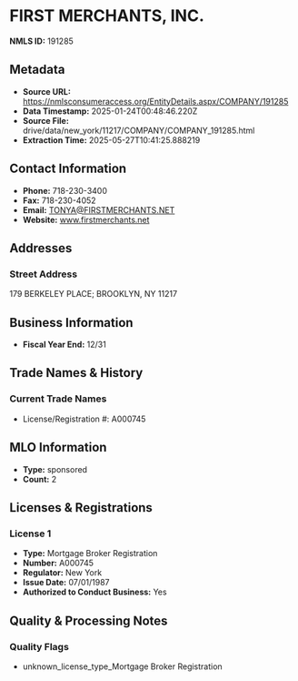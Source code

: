 # FIRST MERCHANTS, INC.

**NMLS ID:** 191285

## Metadata
- **Source URL:** https://nmlsconsumeraccess.org/EntityDetails.aspx/COMPANY/191285
- **Data Timestamp:** 2025-01-24T00:48:46.220Z
- **Source File:** drive/data/new_york/11217/COMPANY/COMPANY_191285.html
- **Extraction Time:** 2025-05-27T10:41:25.888219

## Contact Information
- **Phone:** 718-230-3400
- **Fax:** 718-230-4052
- **Email:** TONYA@FIRSTMERCHANTS.NET
- **Website:** www.firstmerchants.net

## Addresses
### Street Address
179 BERKELEY PLACE; BROOKLYN, NY 11217

## Business Information
- **Fiscal Year End:** 12/31

## Trade Names & History
### Current Trade Names
- License/Registration #: A000745

## MLO Information
- **Type:** sponsored
- **Count:** 2

## Licenses & Registrations

### License 1
- **Type:** Mortgage Broker Registration
- **Number:** A000745
- **Regulator:** New York
- **Issue Date:** 07/01/1987
- **Authorized to Conduct Business:** Yes

## Quality & Processing Notes
### Quality Flags
- unknown_license_type_Mortgage Broker Registration

